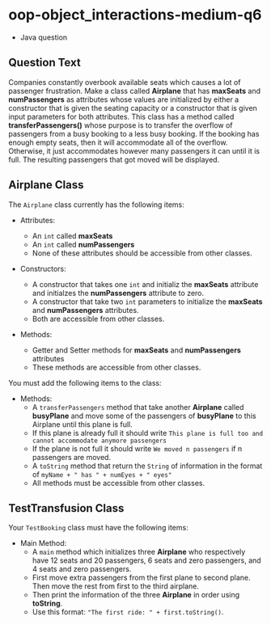 # oop-object_interactions-medium-q6

- Java question

## Question Text

Companies constantly overbook available seats which causes a lot of passenger frustration. Make a class called
**Airplane** that has **maxSeats** and **numPassengers** as attributes whose values are initialized by either a
constructor that is given the seating capacity or a constructor that is given input parameters for both attributes.
This class has a method called **transferPassengers()** whose purpose is to transfer the overflow of passengers from a
busy booking to a less busy booking. If the booking has enough empty seats, then it will accommodate all of the
overflow.
Otherwise, it just accommodates however many passengers it can until it is full. The resulting passengers that got moved
will be displayed.

## Airplane Class

The `Airplane` class currently has the following items:

- Attributes:
    - An `int` called **maxSeats**
    - An `int` called **numPassengers**
    - None of these attributes should be accessible from other classes.

- Constructors:
    - A constructor that takes one `int` and initializ the **maxSeats** attribute and initialzes the **numPassengers**
      attribute to zero.
    - A constructor that take two `int` parameters to initialize the **maxSeats** and **numPassengers** attributes.
    - Both are accessible from other classes.

- Methods:
    - Getter and Setter methods for **maxSeats** and **numPassengers** attributes
    - These methods are accessible from other classes.

You must add the following items to the class:

- Methods:
    - A `transferPassengers` method that take another **Airplane** called **busyPlane** and move some of the
      passengers of **busyPlane** to this Airplane until this plane is full.
    - If this plane is already full it should write `This plane is full too and cannot accommodate anymore passengers`
    - If the plane is not full it should write `We moved n passengers` if n passengers are moved.
    - A `toString` method that return the `String` of information in the format
      of `myName + " has " + numEyes + " eyes"`
    - All methods must be accessible from other classes.

## TestTransfusion Class

Your `TestBooking` class must have the following items:

- Main Method:
    - A `main` method which initializes three **Airplane** who respectively have 12 seats and 20 passengers, 6 seats and
      zero passengers, and 4 seats and zero passengers.
    - First move extra passengers from the first plane to second plane. Then move the rest from first to the third
      airplane.
    - Then print the information of the three **Airplane** in order using **toString**.
    - Use this format: `"The first ride: " + first.toString()`.